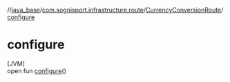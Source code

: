 //[java_base](../../../index.md)/[com.sognisport.infrastructure.route](../index.md)/[CurrencyConversionRoute](index.md)/[configure](configure.md)

# configure

[JVM]\
open fun [configure](configure.md)()
